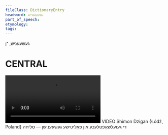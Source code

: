 ```yaml
---
fileClass: DictionaryEntry
headword: געשעעניש
part_of_speech: 
etymology: 
tags: 
---
```

געשעעניש, ־ן

CENTRAL
========

![](https://ia801508.us.archive.org/24/items/FilmLexicon/Dzigan-DiGezelshaftlekheUnPolitisheGesheenishn-Slikha.mp4)
VIDEO Shimon Dzigan {Łódź, Poland}
די געזעלשאַפֿטלעכע און פּאָליטישע געשעענישן — סליחה